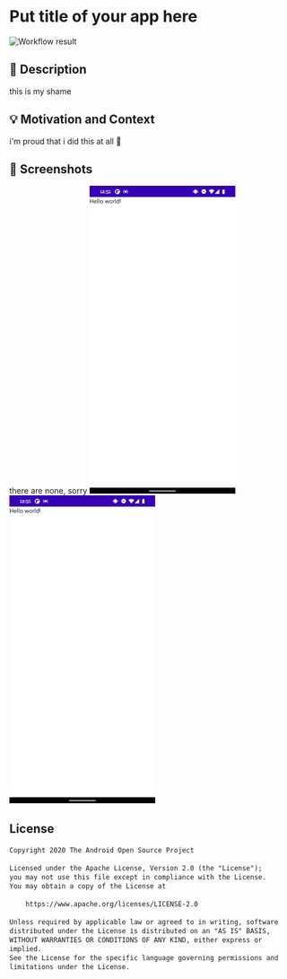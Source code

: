 # Put title of your app here

![Workflow result](https://github.com/carolkng/jetpack-compose-week-1/workflows/Check/badge.svg)


## :scroll: Description
this is my shame

## :bulb: Motivation and Context
i'm proud that i did this at all :snake:


## :camera_flash: Screenshots
there are none, sorry
<img src="/results/screenshot_1.png" width="260">&emsp;<img src="/results/screenshot_2.png" width="260">

## License
```
Copyright 2020 The Android Open Source Project

Licensed under the Apache License, Version 2.0 (the "License");
you may not use this file except in compliance with the License.
You may obtain a copy of the License at

    https://www.apache.org/licenses/LICENSE-2.0

Unless required by applicable law or agreed to in writing, software
distributed under the License is distributed on an "AS IS" BASIS,
WITHOUT WARRANTIES OR CONDITIONS OF ANY KIND, either express or implied.
See the License for the specific language governing permissions and
limitations under the License.
```